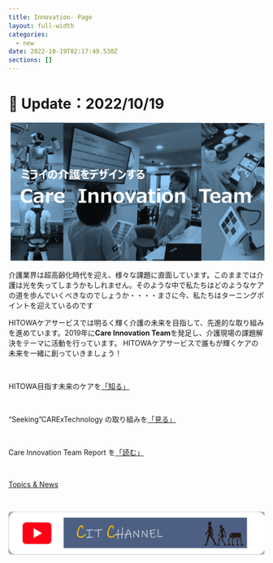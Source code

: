 ```yaml
---
title: Innovation- Page
layout: full-width
categories:
  - new
date: 2022-10-19T02:17:49.530Z
sections: []
---
```

<h1 class="black-600 text-right text-xs"> 🔄 Update：2022/10/19</h1>

![](/images/hi1.png)

介護業界は超高齢化時代を迎え、様々な課題に直面しています。このままでは介護は光を失ってしまうかもしれません。そのような中で私たちはどのようなケアの道を歩んでいくべきなのでしょうか・・・・まさに今、私たちはターニングポイントを迎えているのです

HITOWAケアサービスでは明るく輝く介護の未来を目指して、先進的な取り組みを進めています。2019年に**Care Innovation Team**を発足し、介護現場の課題解決をテーマに活動を行っています。 HITOWAケアサービスで誰もが輝くケアの未来を一緒に創っていきましょう！

<br>

<div class=" bg-blue-800 bg-opacity-100 p-2 w-full h-full">

<span class="text-xl text-white  font-bold text-yellow-600 ">HITOWA目指す未来のケアを[](「知る」)</span><span class="text-yellow-300 text-base font-bold">[「知る」](「知る」)</span></div><br>

<div class="bg-blue-800 bg-opacity-100 p-2 w-full h-full">

<span class="text-yellow-600 text-base font-bold">“Seeking”CARExTechnology の取り組みを<a href="https://www.google.com">「見る」</a>[](https://www.google.com)</span></div><br>

<div class="bg-blue-800 bg-opacity-100 p-2 w-full h-full">

<span class="text-#fde047-600 text-base font-bold">[](https://www.google.com)Care Innovation Team Report を<a href="https://www.google.com">「読む」</a>[](https://www.google.com)</span></div><br>

<div class="bg-blue-800 bg-opacity-100 p-2 w-full h-full">

<span class="text-xl text-white  text-base font-bold">[](<Topics & News>)[Topics & News](<Topics & News>)</span></div><br>

<img src="/images/1589353709.png"></img>